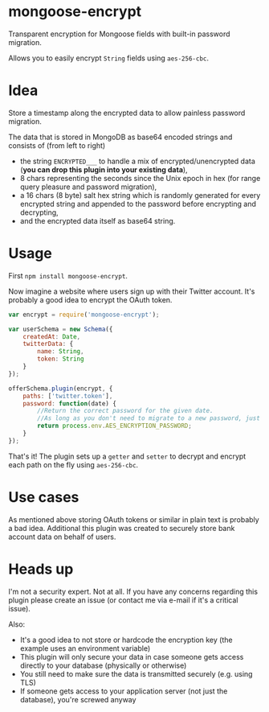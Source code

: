 mongoose-encrypt
================

Transparent encryption for Mongoose fields with built-in password migration.

Allows you to easily encrypt `String` fields using `aes-256-cbc`.


Idea
====

Store a timestamp along the encrypted data to allow painless password migration.

The data that is stored in MongoDB as base64 encoded strings and consists of (from left to right)

* the string `ENCRYPTED___` to handle a mix of encrypted/unencrypted data (**you can drop this plugin into your existing data**),
* 8 chars representing the seconds since the Unix epoch in hex (for range query pleasure and password migration),
* a 16 chars (8 byte) salt hex string which is randomly generated for every encrypted string and appended to the password before encrypting and decrypting,
* and the encrypted data itself as base64 string.


Usage
=====

First `npm install mongoose-encrypt`.

Now imagine a website where users sign up with their Twitter account. It's probably a good idea to encrypt the OAuth token.

```js
var encrypt = require('mongoose-encrypt');

var userSchema = new Schema({
	createdAt: Date,
	twitterData: {
		name: String,
		token: String
	}
});

offerSchema.plugin(encrypt, {
	paths: ['twitter.token'],
	password: function(date) {
		//Return the correct password for the given date.
		//As long as you don't need to migrate to a new password, just return the current one.
		return process.env.AES_ENCRYPTION_PASSWORD;
	}
});
```

That's it! The plugin sets up a `getter` and `setter` to decrypt and encrypt each path on the fly using `aes-256-cbc`.


Use cases
=========

As mentioned above storing OAuth tokens or similar in plain text is probably a bad idea. Additional this plugin was created to securely store bank account data on behalf of users.


Heads up
========

I'm not a security expert. Not at all. If you have any concerns regarding this plugin please create an issue (or contact me via e-mail if it's a critical issue).

Also:

* It's a good idea to not store or hardcode the encryption key (the example uses an environment variable)
* This plugin will only secure your data in case someone gets access directly to your database (physically or otherwise)
* You still need to make sure the data is transmitted securely (e.g. using TLS)
* If someone gets access to your application server (not just the database), you're screwed anyway